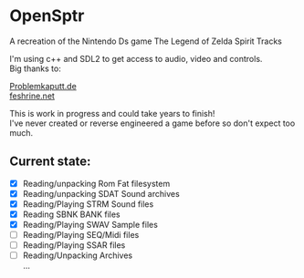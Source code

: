 # OpenSptr
A recreation of the Nintendo Ds game The Legend of Zelda Spirit Tracks <br>

I'm using c++ and SDL2 to get access to audio, video and controls. <br>
Big thanks to: <br>

[Problemkaputt.de](https://problemkaputt.de/gbatek.htm) <br>
[feshrine.net](https://www.feshrine.net/hacking/doc/nds-sdat.html) <br>
    

This is work in progress and could take years to finish! <br>
I've never created or reverse engineered a game before so don't expect too much. <br>

## Current state: <br>

- [x] Reading/unpacking Rom Fat filesystem
- [x] Reading/unpacking SDAT Sound archives
- [x] Reading/Playing   STRM Sound files
- [x] Reading           SBNK BANK files
- [x] Reading/Playing   SWAV Sample files
- [ ] Reading/Playing   SEQ/Midi files
- [ ] Reading/Playing   SSAR files
- [ ] Reading/Unpacking Archives <br>
...
